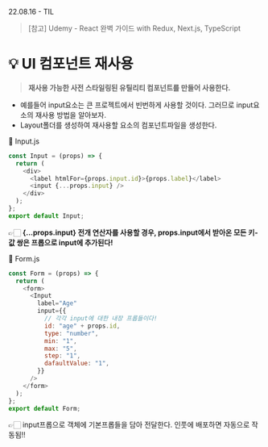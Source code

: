 22.08.16 - TIL

> [참고] Udemy - React 완벽 가이드 with Redux, Next.js, TypeScript

# 💡 UI 컴포넌트 재사용

> **재사용 가능한 사전 스타일링된 유틸리티 컴포넌트를 만들어 사용한다.**

- 예를들어 input요소는 큰 프로젝트에서 빈번하게 사용할 것이다. 그러므로 input요소의 재사용 방법을 알아보자.
- Layout폴더를 생성하여 재사용할 요소의 컴포넌트파일을 생성한다.

👾 Input.js

```js
const Input = (props) => {
  return (
    <div>
      <label htmlFor={props.input.id}>{props.label}</label>
      <input {...props.input} />
    </div>
  );
};
export default Input;
```

👉🏻 **{...props.input} 전개 연산자를 사용할 경우, props.input에서 받아온 모든 키-값 쌍은 프롭으로 input에 추가된다!**

👾 Form.js

```js
const Form = (props) => {
  return (
    <form>
      <Input
        label="Age"
        input={{
          // 각각 input에 대한 내장 프롭들이다!
          id: "age" + props.id,
          type: "number",
          min: "1",
          max: "5",
          step: "1",
          dafaultValue: "1",
        }}
      />
    </form>
  );
};
export default Form;
```

👉🏻 input프롭으로 객체에 기본프롭들을 담아 전달한다. 인풋에 배포하면 자동으로 작동됨!!
